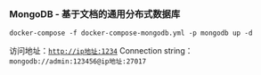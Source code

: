 ### MongoDB - 基于文档的通用分布式数据库

```shell
docker-compose -f docker-compose-mongodb.yml -p mongodb up -d
```

访问地址：[`http://ip地址:1234`](http://www.zhengqingya.com:1234)
Connection string：`mongodb://admin:123456@ip地址:27017`